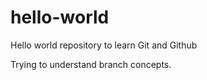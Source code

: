 # hello-world
Hello world repository to learn Git and Github

Trying to understand branch concepts.
